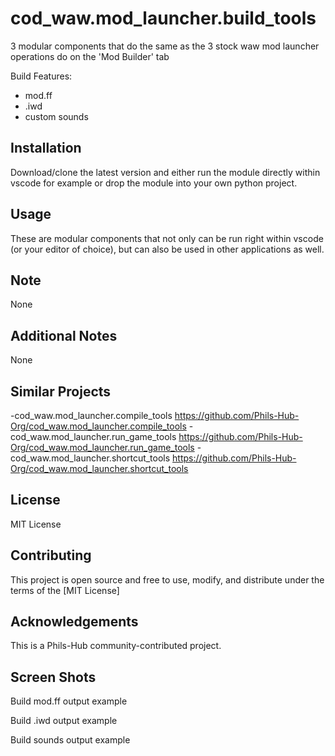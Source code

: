 # cod_waw.mod_launcher.build_tools

3 modular components that do the same as the 3 stock waw mod launcher operations do on the 'Mod Builder' tab

Build Features:
- mod.ff
- .iwd
- custom sounds

## Installation

Download/clone the latest version and either run the module directly within vscode for example or drop the module into your own python project.

## Usage

These are modular components that not only can be run right within vscode (or your editor of choice), but can also be used in other applications as well.

## Note

None

## Additional Notes

None

## Similar Projects

-cod_waw.mod_launcher.compile_tools
https://github.com/Phils-Hub-Org/cod_waw.mod_launcher.compile_tools
-cod_waw.mod_launcher.run_game_tools
https://github.com/Phils-Hub-Org/cod_waw.mod_launcher.run_game_tools
-cod_waw.mod_launcher.shortcut_tools
https://github.com/Phils-Hub-Org/cod_waw.mod_launcher.shortcut_tools

## License

MIT License

## Contributing
This project is open source and free to use, modify, and distribute under the terms of the [MIT License]

## Acknowledgements

This is a Phils-Hub community-contributed project.

## Screen Shots

Build mod.ff output example

Build .iwd output example

Build sounds output example